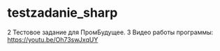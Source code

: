 # testzadanie_sharp
2
Тестовое задание для ПромБудущее.
3
​Видео работы программы: https://youtu.be/Oh73swJxqUY
